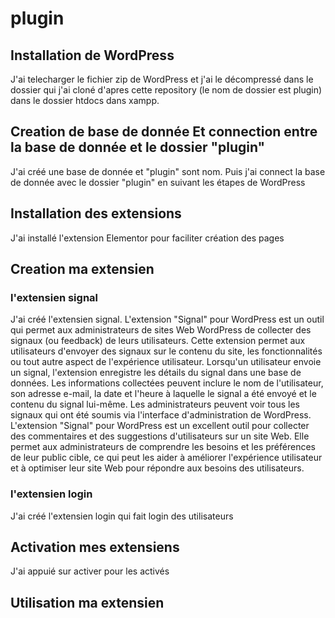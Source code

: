 # plugin
## Installation de WordPress
J'ai telecharger le fichier zip de WordPress et j'ai le décompressé dans le dossier qui j'ai cloné d'apres cette repository (le nom de dossier est plugin) dans le dossier htdocs dans xampp.
## Creation de base de donnée Et connection entre la base de donnée et le dossier "plugin"
J'ai créé une base de donnée et "plugin" sont nom. Puis j'ai connect la base de donnée avec le dossier "plugin" en suivant les étapes de WordPress
## Installation des extensions
J'ai installé l'extension Elementor pour faciliter création des pages
## Creation ma extensien
### l'extensien signal 
J'ai créé l'extensien signal. L'extension "Signal" pour WordPress est un outil qui permet aux administrateurs de sites Web WordPress de collecter des signaux (ou feedback) de leurs utilisateurs. Cette extension permet aux utilisateurs d'envoyer des signaux sur le contenu du site, les fonctionnalités ou tout autre aspect de l'expérience utilisateur. Lorsqu'un utilisateur envoie un signal, l'extension enregistre les détails du signal dans une base de données. Les informations collectées peuvent inclure le nom de l'utilisateur, son adresse e-mail, la date et l'heure à laquelle le signal a été envoyé et le contenu du signal lui-même. Les administrateurs peuvent voir tous les signaux qui ont été soumis via l'interface d'administration de WordPress. L'extension "Signal" pour WordPress est un excellent outil pour collecter des commentaires et des suggestions d'utilisateurs sur un site Web. Elle permet aux administrateurs de comprendre les besoins et les préférences de leur public cible, ce qui peut les aider à améliorer l'expérience utilisateur et à optimiser leur site Web pour répondre aux besoins des utilisateurs.
### l'extensien login 
J'ai créé l'extensien login qui fait login des utilisateurs
## Activation mes extensiens
J'ai appuié sur activer pour les activés
## Utilisation ma extensien
